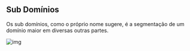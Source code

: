 ## Sub Domínios

Os sub domínios, como o próprio nome sugere, é a segmentação de um domínio maior em diversas outras partes.

![img](https://ibb.co/7SVCmrK)
